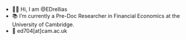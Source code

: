 * 👋🏻 Hi, I am @EDrellias
* 📚 I’m currently a Pre-Doc Researcher in Financial Economics at the University of Cambridge.
* 📧 ed704[at]cam.ac.uk
